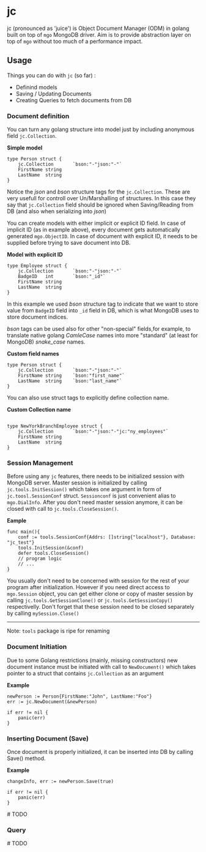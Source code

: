 # jc
jc (pronounced as 'juice') is Object Document Manager (ODM) in golang built on top of `mgo` MongoDB driver. Aim is to provide abstraction layer on top of `mgo` without too much of a performance impact.

## Usage
Things you can do with `jc` (so far) :
 * Definind models
 * Saving / Updating Documents
 * Creating Queries to fetch documents from DB
 
### Document definition
You can turn any golang structure into model just by including anonymous field `jc.Collection`. 

**Simple model**
```golang
type Person struct {
	jc.Collection 		`bson:"-"json:"-"`
	FirstName string
	LastName  string
}

```
Notice the *json* and *bson* structure tags for the `jc.Collection`. These are very usefull for controll over Un/Marshalling of structures. In this case they say that `jc.Collection` field should be ignored when Saving/Reading from DB (and also when serializing into *json*)

You can create models with either implicit or explicit ID field. In case of implicit ID (as in example above), every document gets automatically generated `mgo.ObjectID`. In case of document with explicit ID, it needs to be supplied before trying to save document into DB.

**Model with explicit ID**
```golang
type Employee struct {
	jc.Collection 		`bson:"-"json:"-"`
	BadgeID   int 		`bson:"_id"`
	FirstName string
	LastName  string
}
```
In this example we used *bson* structure tag to indicate that we want to store value from `BadgeID` field into `_id` field in DB, which is what MongoDB uses to store document indices. 

*bson* tags can be used also for other "non-special" fields,for example, to translate native golang *CamleCase* names into more "standard" (at least for MongoDB) *snake_case* names.

**Custom field names**
```golang
type Person struct {
	jc.Collection 		`bson:"-"json:"-"`
	FirstName string	`bson:"first_name"`
	LastName  string	`bson:"last_name"`
}
```

You can also use struct tags to explicitly define collection name.

**Custom Collection name**
```golang

type NewYorkBranchEmployee struct {
	jc.Collection		`bson:"-"json:"-"jc:"ny_employees"`
	FirstName string
	LastName  string
}
```
### Session Management
Before using any `jc` features, there needs to be initialized session with MongoDB server. Master session is initialized by calling `jc.tools.InitSession()` which takes one argument in form of `jc.toosl.SessionConf` struct. `Sessionconf` is just convenient alias to `mgo.DialInfo`. After you don't need master session anymore, it can be closed with call to `jc.tools.CloseSession()`.

**Eample**
```golang
func main(){
	conf := tools.SessionConf{Addrs: []string{"localhost"}, Database: "jc_test"}
	tools.InitSession(&conf)
	defer tools.CloseSession()
	// program logic
	// ...
}
```
You usually don't need to be concerned with session for the rest of your program after initialization. However if you need direct access to `mgo.Session` object, you can get either clone or copy of master session by calling `jc.tools.GetSessionClone()` or `jc.tools.GetSessionCopy()` respectivelly. Don't forget that these session need to be closed separately by calling `mySession.Close()`
_______________________________________________________________
Note: `tools` package is ripe for renaming
### Document Initiation
Due to some Golang restrictions (mainly, missing constructors) new document instance must be initiated with call to `NewDocument()` which takes pointer to a struct that contains `jc.Collection` as an argument

**Example**
```golang
newPerson := Person{FirstName:"John", LastName:"Foo"}
err := jc.NewDocument(&newPerson)

if err != nil {
	panic(err)
}
```
### Inserting Document (Save)
Once document is properly initialized, it can be inserted into DB by calling Save() method.

**Example**
```golang
changeInfo, err := newPerson.Save(true)

if err != nil {
	panic(err)
}
```
\# TODO

### Query
\# TODO
